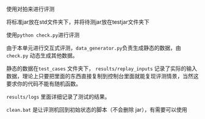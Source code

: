 使用对拍来进行评测

将标准jar放在std文件夹下，并将待测jar放在testjar文件夹下

使用`python check.py`进行评测

由于本单元进行交互式评测，`data_generator.py`负责生成静态的数据，由 `check.py` 动态生成其他数据。

静态的数据在`test_cases` 文件夹下， `results/replay_inputs` 记录了实际的输入数据，理论上只要把里面的东西直接复制到控制台里面就能复现评测情景，当然这要求你的代码不能有随机函数。

`results/logs`  里面详细记录了测试的结果。

`clean.bat` 是让评测机回到初始状态的脚本（不会删除 jar），有需要可以使用

